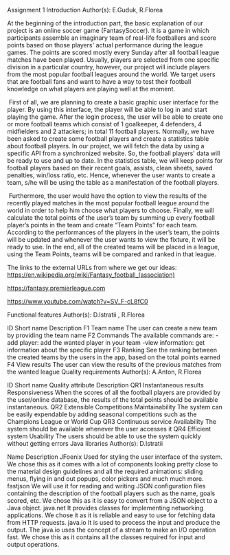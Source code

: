 Assignment 1
Introduction
Author(s): E.Guduk, R.Florea

At the beginning of the introduction part, the basic explanation of our project is an online soccer game (FantasySoccer). It is a game in which participants assemble an imaginary team of real-life footballers and score points based on those players' actual performance during the league games. The points are scored mostly every Sunday after all football league matches have been played. Usually, players are selected from one specific division in a particular country, however, our project will include players from the most popular football leagues around the world. We target users that are football fans and want to have a way to test their football knowledge on what players are playing well at the moment.

​ First of all, we are planning to create a basic graphic user interface for the player. By using this interface, the player will be able to log in and start playing the game. After the login process, the user will be able to create one or more football teams which consist of 1 goalkeeper, 4 defenders, 4 midfielders and 2 attackers; in total 11 football players. Normally, we have been asked to create some football players and create a statistics table about football players. In our project, we will fetch the data by using a specific API from a synchronized website. So, the football players' data will be ready to use and up to date. In the statistics table, we will keep points for football players based on their recent goals, assists, clean sheets, saved penalties, win/loss ratio, etc. Hence, whenever the user wants to create a team, s/he will be using the table as a manifestation of the football players.

​ Furthermore, the user would have the option to view the results of the recently played matches in the most popular football league around the world in order to help him choose what players to choose. Finally, we will calculate the total points of the user’s team by summing up every football player’s points in the team and create “Team Points” for each team. According to the performances of the players in the user’s team, the points will be updated and whenever the user wants to view the fixture, it will be ready to use. In the end, all of the created teams will be placed in a league, using the Team Points, teams will be compared and ranked in that league.

The links to the external URLs from where we get our ideas:
https://en.wikipedia.org/wiki/Fantasy_football_(association)

https://fantasy.premierleague.com

https://www.youtube.com/watch?v=SV_F-cL8fC0

Functional features
Author(s): D.Istratii , R.Florea

ID	Short name	Description
F1	Team name	The user can create a new team by providing the team name
F2	Commands	The available commands are: - add player: add the wanted player in your team -view information: get information about the specific player
F3	Ranking	See the ranking between the created teams by the users in the app, based on the total points earned
F4	View results	The user can view the results of the previous matches from the wanted league
Quality requirements
Author(s): A.Anton, R.Florea

ID	Short name	Quality attribute	Description
QR1	Instantaneous results	Responsiveness	When the scores of all the football players are provided by the user/online database, the results of the total points should be available instantaneous.
QR2	Extensible Competitions	Maintainability	The system can be easily expendable by adding seasonal competitions such as the Champions League or World Cup
QR3	Continuous service	Availability	The system should be available whenever the user accesses it
QR4	Efficient system	Usability	The users should be able to use the system quickly without getting errors
Java libraries
Author(s): D.Istratii

Name	Description
JFoenix	Used for styling the user interface of the system. We chose this as it comes with a lot of components looking pretty close to the material design guidelines and all the required animations: sliding menus, flying in and out popups, color pickers and much much more.
fastjson	We will use it for reading and writing JSON configuration files containing the description of the football players such as the name, goals scored, etc. We chose this as it is easy to convert from a JSON object to a Java object.
java.net	It provides classes for implementing networking applications. We chose it as it is reliable and easy to use for fetching data from HTTP requests.
java.io	It is used to process the input and produce the output. The java.io uses the concept of a stream to make an I/O operation fast. We chose this as it contains all the classes required for input and output operations.

